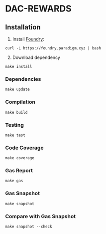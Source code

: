 # DAC-REWARDS

## Installation

1. Install [Foundry](https://github.com/foundry-rs/foundry):

```
curl -L https://foundry.paradigm.xyz | bash
```

2. Download dependency

```
make install
```

### Dependencies

```
make update
```

### Compilation

```
make build
```

### Testing

```
make test
```

### Code Coverage

```
make coverage
```

### Gas Report

```
make gas
```

### Gas Snapshot

```
make snapshot
```

### Compare with Gas Snapshot

```
make snapshot --check
```
